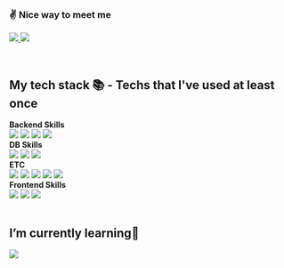 <!--<h2>👋 Welcome to my Page!</h2>-->
### :v: Nice way to meet me
<p>
  <a href="https://juinor.tistory.com" target="_blank">
    <img src="https://img.shields.io/badge/Tech%20Blog-3776AB?style=flat-square&logo=Blogger&logoColor=white"/>
  </a>
  <a href="mailto:uljang1995@gmail.com"><img src="https://img.shields.io/badge/uljang1995@gmail.com-d14836?style=flat-square&logo=Gmail&logoColor=white"/></a>
</p>
<!--
<p>
  👋Welcome to my Page! <br/>  
  Hello, I am SangYun who is growing up working as a web developer <br/>
  I'm curious about all the technologies, but I'm mainly focused on server and DB technologies <br/>
  and I want to be a backend developer:fire:
  
</p>
<p>
  :muscle: I try to grow into a development where I can communicate and share knowledge with many people
</p>
-->
<br/>
<h2> My tech stack 📚  - Techs that I've used at least once </h2>

  __Backend Skills__ </br>
    <img src="https://img.shields.io/badge/java-3776AB?style=for-the-badge&logo=java&logoColor=white"/>
    <img src="https://img.shields.io/badge/Spring-6DB33F?style=for-the-badge&logo=Spring&logoColor=white"/>
    <img src="https://img.shields.io/badge/Tomcat-F8DC75?style=for-the-badge&logo=Apache Tomcat&logoColor=white"/>
    <img src="https://img.shields.io/badge/Linux-FCC624?style=for-the-badge&logo=Linux&logoColor=white"/>    
  __DB Skills__ </br>
  <img src="https://img.shields.io/badge/Oracle-F80000?style=for-the-badge&logo=Oracle&logoColor=white"/>
  <img src="https://img.shields.io/badge/mariaDB-003545?style=for-the-badge&logo=mariaDB&logoColor=white">
  <img src="https://img.shields.io/badge/Redis-DC382D?style=for-the-badge&logo=Redis&logoColor=white"></br>
  __ETC__ </br>
  <img src="https://img.shields.io/badge/-GitHub-F05032?style=for-the-badge&logo=GitHub"/>
  <img src="https://img.shields.io/badge/-Jira-0052CC?style=for-the-badge&logo=Jira"/>
  <img src="https://img.shields.io/badge/-Confluence-172B4D?style=for-the-badge&logo=Confluence"/>
  <img src="https://img.shields.io/badge/-Slack-4A154B?style=for-the-badge&logo=Slack"/>
  <img src="https://img.shields.io/badge/-IntelliJ-000000?style=for-the-badge&logo=IntelliJ IDEA"/></br>
  __Frontend Skills__ </br>
  <img src="https://img.shields.io/badge/-HTML5-F05032?style=for-the-badge&logo=html5&logoColor=ffffff"/>
  <img src="https://img.shields.io/badge/-CSS3-007ACC?style=for-the-badge&logo=css3"/>
  <img src="https://img.shields.io/badge/-JavaScript-%23F7DF1C?style=for-the-badge&logo=javascript&logoColor=000000&labelColor=%23F7DF1C&color=%23FFCE5A"/>    
<br/>
<h2> I’m currently learning🌱 </h2>
<p>  
  <img src="https://img.shields.io/badge/Hibernate-59666C?style=for-the-badge&logo=Hibernate&logoColor=white"/>
</p>
<!--
Here are some ideas to get you started:

- 🔭 I’m currently working on ...
- 🌱 I’m currently learning ...
- 👯 I’m looking to collaborate on ...
- 🤔 I’m looking for help with ...
- 💬 Ask me about ...
- 📫 How to reach me: ...
- 😄 Pronouns: ...
- ⚡ Fun fact: ...
-->
